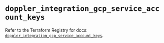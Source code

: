 # `doppler_integration_gcp_service_account_keys`

Refer to the Terraform Registry for docs: [`doppler_integration_gcp_service_account_keys`](https://registry.terraform.io/providers/dopplerhq/doppler/1.21.0/docs/resources/integration_gcp_service_account_keys).
